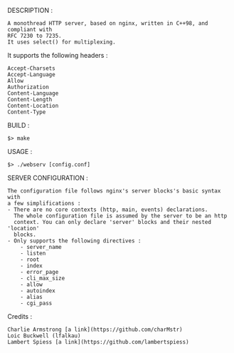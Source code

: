 DESCRIPTION :
	
	A monothread HTTP server, based on nginx, written in C++98, and compliant with
	RFC 7230 to 7235.
	It uses select() for multiplexing.
	
It supports the following headers :
	
	Accept-Charsets
	Accept-Language
	Allow
	Authorization
	Content-Language
	Content-Length
	Content-Location
	Content-Type


BUILD :
	
	$> make

USAGE :
	
	$> ./webserv [config.conf]

SERVER CONFIGURATION :

	The configuration file follows nginx's server blocks's basic syntax with
	a few simplifications :
	- There are no core contexts (http, main, events) declarations.
	  The whole configuration file is assumed by the server to be an http
	  context. You can only declare 'server' blocks and their nested 'location'
	  blocks.
	- Only supports the following directives :
		- server_name
		- listen
		- root
		- index
		- error_page
		- cli_max_size
		- allow
		- autoindex
		- alias
		- cgi_pass

Credits :

	Charlie Armstrong [a link](https://github.com/charMstr)
	Loic Buckwell (lfalkau)
	Lambert Spiess [a link](https://github.com/lambertspiess)
